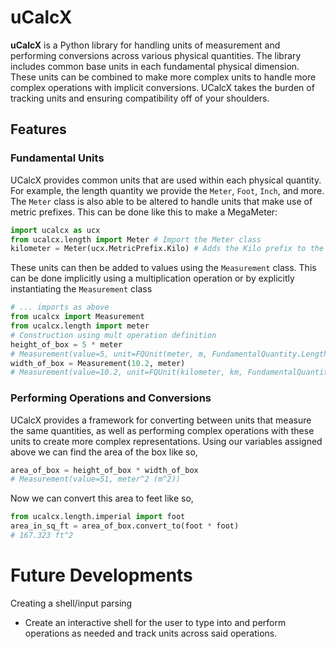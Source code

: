 # uCalcX

**uCalcX** is a Python library for handling units of measurement and performing conversions across various physical quantities. The library includes common base units in each fundamental physical dimension. These units can be combined to make more complex units to handle more complex operations with implicit conversions. UCalcX takes the burden of tracking units and ensuring compatibility off of your shoulders.

## Features
### Fundamental Units
UCalcX provides common units that are used within each physical quantity. For example, the length quantity we provide the `Meter`, `Foot`, `Inch`, and more. The `Meter` class is also able to be altered to handle units that make use of metric prefixes. This can be done like this to make a MegaMeter:

```python
import ucalcx as ucx
from ucalcx.length import Meter # Import the Meter class
kilometer = Meter(ucx.MetricPrefix.Kilo) # Adds the Kilo prefix to the Meter base unit
```

These units can then be added to values using the `Measurement` class. This can be done implicitly using a multiplication operation or by explicitly instantiating the `Measurement` class

```python
# ... imports as above
from ucalcx import Measurement
from ucalcx.length import meter
# Construction using mult operation definition
height_of_box = 5 * meter
# Measurement(value=5, unit=FQUnit(meter, m, FundamentalQuantity.Length))
width_of_box = Measurement(10.2, meter)
# Measurement(value=10.2, unit=FQUnit(kilometer, km, FundamentalQuantity.Length))
```
### Performing Operations and Conversions
UCalcX provides a framework for converting between units that measure the same quantities, as well as performing complex operations with these units to create more complex representations. Using our variables assigned above we can find the area of the box like so,

```python
area_of_box = height_of_box * width_of_box
# Measurement(value=51, meter^2 (m^2))
```

Now we can convert this area to feet like so,
```python
from ucalcx.length.imperial import foot
area_in_sq_ft = area_of_box.convert_to(foot * foot)
# 167.323 ft^2
```

# Future Developments
Creating a shell/input parsing
- Create an interactive shell for the user to type into and perform operations as needed and track units across said operations.
